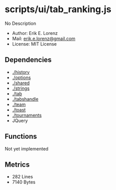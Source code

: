 # scripts/ui/tab_ranking.js


No Description

* Author: Erik E. Lorenz 
* Mail: <erik.e.lorenz@gmail.com>
* License: MIT License


## Dependencies

* <a href="./history.html">./history</a>
* <a href="./options.html">./options</a>
* <a href="./shared.html">./shared</a>
* <a href="./strings.html">./strings</a>
* <a href="./tab.html">./tab</a>
* <a href="./tabshandle.html">./tabshandle</a>
* <a href="./team.html">./team</a>
* <a href="./toast.html">./toast</a>
* <a href="./tournaments.html">./tournaments</a>
* JQuery


## Functions

Not yet implemented

## Metrics

* 282 Lines
* 7140 Bytes

